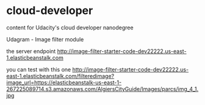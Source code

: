 # cloud-developer
content for Udacity's cloud developer nanodegree

Udagram - Image filter module

the server endpoint 
http://image-filter-starter-code-dev22222.us-east-1.elasticbeanstalk.com

you can test with this one
http://image-filter-starter-code-dev22222.us-east-1.elasticbeanstalk.com/filteredimage?image_url=https://elasticbeanstalk-us-east-1-267225089714.s3.amazonaws.com/AlgiersCityGuide/Images/parcs/img_4_1.jpg
